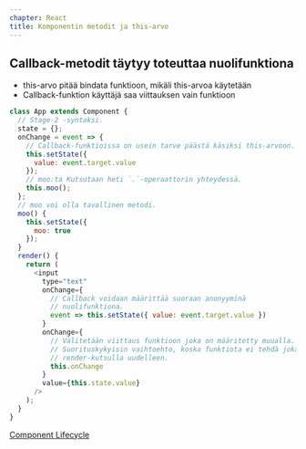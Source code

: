 ```yaml
---
chapter: React
title: Komponentin metodit ja this-arvo
---
```


## Callback-metodit täytyy toteuttaa nuolifunktiona
* this-arvo pitää bindata funktioon, mikäli this-arvoa käytetään
* Callback-funktion käyttäjä saa viittauksen vain funktioon

```js
class App extends Component {
  // Stage-2 -syntaksi.
  state = {};
  onChange = event => {
    // Callback-funktioissa on usein tarve päästä käsiksi this-arvoon.
    this.setState({
      value: event.target.value
    });
    // moo:ta Kutsutaan heti `.`-operaattorin yhteydessä.
    this.moo();
  };
  // moo voi olla tavallinen metodi.
  moo() {
    this.setState({
      moo: true
    });
  }
  render() {
    return (
      <input
        type="text"
        onChange={
          // Callback voidaan määrittää suoraan anonyyminä
          // nuolifunktiona.
          event => this.setState({ value: event.target.value })
        }
        onChange={
          // Välitetään viittaus funktioon joka on määritetty muualla.
          // Suorituskykyisin vaihtoehto, koska funktiota ei tehdä joka
          // render-kutsulla uudelleen.
          this.onChange
        }
        value={this.state.value}
      />
    );
  }
}
```

[Component Lifecycle](https://facebook.github.io/react/docs/react-component.html#the-component-lifecycle)

